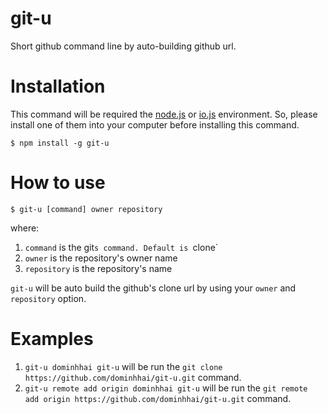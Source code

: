 # git-u

Short github command line by auto-building github url.

# Installation

This command will be required the [node.js](http://nodejs.org/) or [io.js](https://iojs.org/en/index.html) environment. So, please install one of them into your computer before installing this command.

```
$ npm install -g git-u
```

# How to use

```
$ git-u [command] owner repository
```

where:

1. `command` is the git`s command. Default is `clone`
2. `owner` is the repository's owner name
3. `repository` is the repository's name

`git-u` will be auto build the github's clone url by using your `owner` and `repository` option.

# Examples

1. `git-u dominhhai git-u` will be run the `git clone https://github.com/dominhhai/git-u.git` command.
2. `git-u remote add origin dominhhai git-u` will be run the `git remote add origin https://github.com/dominhhai/git-u.git` command.



